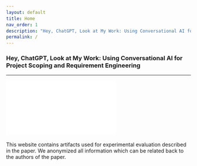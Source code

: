 ```yaml
---
layout: default
title: Home
nav_order: 1
description: "Hey, ChatGPT, Look at My Work: Using Conversational AI for Project Scoping and Requirement Engineering"
permalink: /
---
```


### Hey, ChatGPT, Look at My Work: Using Conversational AI for Project Scoping and Requirement Engineering

---


![](/img/overview.pdf)

This website contains artifacts used for experimental evaluation described in the paper. We anonymized all information which can be related back to the authors of the paper.
